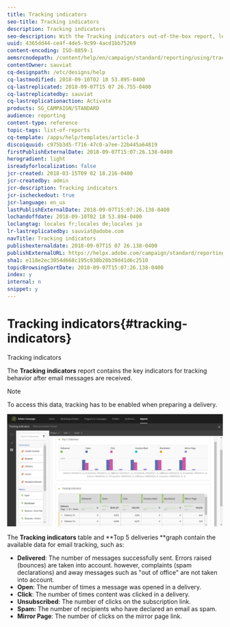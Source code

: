 ```yaml
---
title: Tracking indicators
seo-title: Tracking indicators
description: Tracking indicators
seo-description: With the Tracking indicators out-of-the-box report, learn about the behavior of your customers when they receive email messages.
uuid: 4365dd44-ce4f-4de5-9c99-4acd1bb75269
content-encoding: ISO-8859-1
aemsrcnodepath: /content/help/en/campaign/standard/reporting/using/tracking-indicators
contentOwner: sauviat
cq-designpath: /etc/designs/help
cq-lastmodified: 2018-09-10T02 18 53.895-0400
cq-lastreplicated: 2018-09-07T15 07 26.755-0400
cq-lastreplicatedby: sauviat
cq-lastreplicationaction: Activate
products: SG_CAMPAIGN/STANDARD
audience: reporting
content-type: reference
topic-tags: list-of-reports
cq-template: /apps/help/templates/article-3
discoiquuid: c975b3d5-f716-47c0-a7ee-22b445a64819
firstPublishExternalDate: 2018-09-07T15:07:26.138-0400
herogradient: light
isreadyforlocalization: false
jcr-created: 2018-03-15T09 02 18.216-0400
jcr-createdby: admin
jcr-description: Tracking indicators
jcr-ischeckedout: true
jcr-language: en_us
lastPublishExternalDate: 2018-09-07T15:07:26.138-0400
lochandoffdate: 2018-09-10T02 18 53.894-0400
loclangtag: locales fr;locales de;locales ja
lr-lastreplicatedby: sauviat@adobe.com
navTitle: Tracking indicators
publishexternaldate: 2018-09-07T15 07 26.138-0400
publishExternalURL: https://helpx.adobe.com/campaign/standard/reporting/using/tracking-indicators.html
sha1: e118e2ec3054d668c195c038b28b39d41d6c2510
topicBrowsingSortDate: 2018-09-07T15:07:26.138-0400
index: y
internal: n
snippet: y
---
```


# Tracking indicators{#tracking-indicators}

Tracking indicators

The **Tracking indicators** report contains the key indicators for tracking behavior after email messages are received.

>[!NOTE]
>
>To access this data, tracking has to be enabled when preparing a delivery.

![](assets/delivery_reports_2.png)

The **Tracking indicators** table and **Top 5 deliveries **graph contain the available data for email tracking, such as:

* **Delivered**: The number of messages successfully sent. Errors raised (bounces) are taken into account. however, complaints (spam declarations) and away messages such as "out of office" are not taken into account.
* **Open**: The number of times a message was opened in a delivery.
* **Click**: The number of times content was clicked in a delivery.
* **Unsubscribed**: The number of clicks on the subscription link.
* **Spam:** The number of recipients who have declared an email as spam.
* **Mirror Page**: The number of clicks on the mirror page link.

